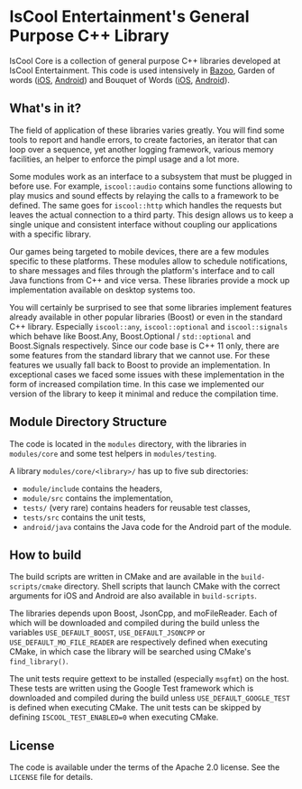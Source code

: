 # IsCool Entertainment's General Purpose C++ Library

IsCool Core is a collection of general purpose C++ libraries developed at IsCool Entertainment. This code is used intensively in [Bazoo](http://bazoo-game.com/), Garden of words ([iOS](https://itunes.apple.com/us/app/apple-store/id1291854522?mt=8), [Android](https://play.google.com/store/apps/details?id=com.iscoolentertainment.snc)) and Bouquet of Words ([iOS](https://itunes.apple.com/us/app/apple-store/id1345316417?mt=8), [Android](https://play.google.com/store/apps/details?id=com.iscoolentertainment.wl)).

## What's in it?

The field of application of these libraries varies greatly. You will find some tools to report and handle errors, to create factories, an iterator that can loop over a sequence, yet another logging framework, various memory facilities, an helper to enforce the pimpl usage and a lot more.

Some modules work as an interface to a subsystem that must be plugged in before use. For example, `iscool::audio` contains some functions allowing to play musics and sound effects by relaying the calls to a framework to be defined. The same goes for `iscool::http` which handles the requests but leaves the actual connection to a third party. This design allows us to keep a single unique and consistent interface without coupling our applications with a specific library.

Our games being targeted to mobile devices, there are a few modules specific to these platforms. These modules allow to schedule notifications, to share messages and files through the platform's interface and to call Java functions from C++ and vice versa. These libraries provide a mock up implementation available on desktop systems too.

You will certainly be surprised to see that some libraries implement features already available in other popular libraries (Boost) or even in the standard C++ library. Especially `iscool::any`, `iscool::optional` and `iscool::signals` which behave like Boost.Any, Boost.Optional / `std::optional` and Boost.Signals respectively. Since our code base is C++ 11 only, there are some features from the standard library that we cannot use. For these features we usually fall back to Boost to provide an implementation. In exceptional cases we faced some issues with these implementation in the form of increased compilation time. In this case we implemented our version of the library to keep it minimal and reduce the compilation time.

## Module Directory Structure

The code is located in the `modules` directory, with the libraries in `modules/core` and some test helpers in `modules/testing`.

A library `modules/core/<library>/` has up to five sub directories:
* `module/include` contains the headers,
* `module/src` contains the implementation,
* `tests/` (very rare) contains headers for reusable test classes,
* `tests/src` contains the unit tests,
* `android/java` contains the Java code for the Android part of the module.

## How to build

The build scripts are written in CMake and are available in the `build-scripts/cmake` directory. Shell scripts that launch CMake with the correct arguments for iOS and Android are also available in `build-scripts`.

The libraries depends upon Boost, JsonCpp, and moFileReader. Each of which will be downloaded and compiled during the build unless the variables `USE_DEFAULT_BOOST`, `USE_DEFAULT_JSONCPP` or `USE_DEFAULT_MO_FILE_READER` are respectively defined when executing CMake, in which case the library will be searched using CMake's `find_library()`.

The unit tests require gettext to be installed (especially `msgfmt`) on the host. These tests are written using the Google Test framework which is downloaded and compiled during the build unless `USE_DEFAULT_GOOGLE_TEST` is defined when executing CMake. The unit tests can be skipped by defining `ISCOOL_TEST_ENABLED=0` when executing CMake.

## License

The code is available under the terms of the Apache 2.0 license. See the `LICENSE` file for details.
